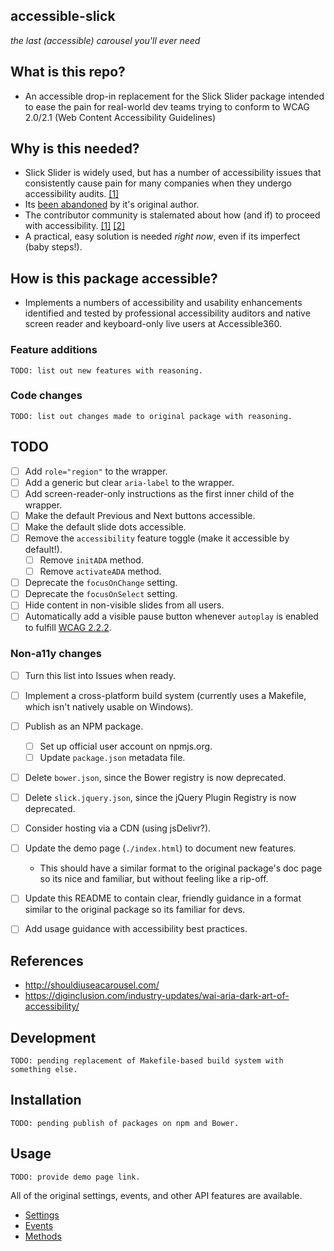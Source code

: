 accessible-slick
----------------

_the last (accessible) carousel you'll ever need_

## What is this repo?

* An accessible drop-in replacement for the Slick Slider package intended to ease the pain for real-world dev teams trying to conform to WCAG 2.0/2.1 (Web Content Accessibility Guidelines)


## Why is this needed?

* Slick Slider is widely used, but has a number of accessibility issues that consistently cause pain for many companies when they undergo accessibility audits. [[1]](https://diginclusion.com/industry-updates/wai-aria-dark-art-of-accessibility/)
* Its [been abandoned](https://github.com/kenwheeler/slick/graphs/code-frequency) by it's original author.
* The contributor community is stalemated about how (and if) to proceed with accessibility. [[1]](https://github.com/kenwheeler/slick/issues?q=is%3Aissue+is%3Aopen+accessibility) [[2]](https://github.com/kenwheeler/slick/pulls?q=is%3Apr+is%3Aopen+accessibility)
* A practical, easy solution is needed _right now_, even if its imperfect (baby steps!).


## How is this package accessible?

* Implements a numbers of accessibility and usability enhancements identified and tested by professional accessibility auditors and native screen reader and keyboard-only live users at Accessible360.

### Feature additions

`TODO: list out new features with reasoning.`

### Code changes

`TODO: list out changes made to original package with reasoning.`


## TODO

- [ ] Add `role="region"` to the wrapper.
- [ ] Add a generic but clear `aria-label` to the wrapper.
- [ ] Add screen-reader-only instructions as the first inner child of the wrapper.
- [ ] Make the default Previous and Next buttons accessible.
- [ ] Make the default slide dots accessible.
- [ ] Remove the `accessibility` feature toggle (make it accessible by default!).
  - [ ] Remove `initADA` method.
  - [ ] Remove `activateADA` method.
- [ ] Deprecate the `focusOnChange` setting.
- [ ] Deprecate the `focusOnSelect` setting.
- [ ] Hide content in non-visible slides from all users.
- [ ] Automatically add a visible pause button whenever `autoplay` is enabled to fulfill [WCAG 2.2.2](https://www.w3.org/WAI/WCAG21/Understanding/pause-stop-hide.html).

### Non-a11y changes

- [ ] Turn this list into Issues when ready.
- [ ] Implement a cross-platform build system (currently uses a Makefile, which isn't natively usable on Windows).
- [ ] Publish as an NPM package.
  - [ ] Set up official user account on npmjs.org.
  - [ ] Update `package.json` metadata file.
- [ ] Delete `bower.json`, since the Bower registry is now deprecated.
- [ ] Delete `slick.jquery.json`, since the jQuery Plugin Registry is now deprecated.
- [ ] Consider hosting via a CDN (using jsDelivr?).
- [ ] Update the demo page (`./index.html`) to document new features.
  * This should have a similar format to the original package's doc page so its nice and familiar, but without feeling like a rip-off.
- [ ] Update this README to contain clear, friendly guidance in a format similar to the original package so its familiar for devs.
- [ ] Add usage guidance with accessibility best practices.


## References

* http://shouldiuseacarousel.com/
* https://diginclusion.com/industry-updates/wai-aria-dark-art-of-accessibility/


## Development

`TODO: pending replacement of Makefile-based build system with something else.`


## Installation

`TODO: pending publish of packages on npm and Bower.`


## Usage

`TODO: provide demo page link.`

All of the original settings, events, and other API features are available.

* [Settings](https://github.com/kenwheeler/slick#settings)
* [Events](https://github.com/kenwheeler/slick#events)
* [Methods](https://github.com/kenwheeler/slick#methods)